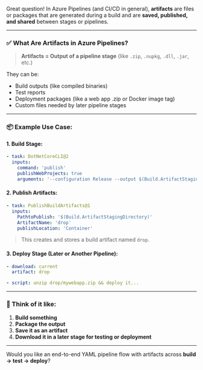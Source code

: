 Great question! In Azure Pipelines (and CI/CD in general), **artifacts** are files or packages that are generated during a build and are **saved, published, and shared** between stages or pipelines.

---

### ✅ **What Are Artifacts in Azure Pipelines?**

> **Artifacts = Output of a pipeline stage** (like `.zip`, `.nupkg`, `.dll`, `.jar`, etc.)

They can be:
- Build outputs (like compiled binaries)
- Test reports
- Deployment packages (like a web app .zip or Docker image tag)
- Custom files needed by later pipeline stages

---

### 📦 **Example Use Case:**

#### 1. **Build Stage:**
```yaml
- task: DotNetCoreCLI@2
  inputs:
    command: 'publish'
    publishWebProjects: true
    arguments: '--configuration Release --output $(Build.ArtifactStagingDirectory)'
```

#### 2. **Publish Artifacts:**
```yaml
- task: PublishBuildArtifacts@1
  inputs:
    PathtoPublish: '$(Build.ArtifactStagingDirectory)'
    ArtifactName: 'drop'
    publishLocation: 'Container'
```

> This creates and stores a build artifact named `drop`.

#### 3. **Deploy Stage (Later or Another Pipeline):**
```yaml
- download: current
  artifact: drop

- script: unzip drop/mywebapp.zip && deploy it...
```

---

### 🧠 Think of it like:
1. **Build something**
2. **Package the output**
3. **Save it as an artifact**
4. **Download it in a later stage for testing or deployment**

---

Would you like an end-to-end YAML pipeline flow with artifacts across **build → test → deploy**?
